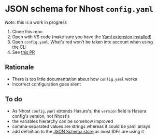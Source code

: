 # JSON schema for Nhost `config.yaml`

_Note_: this is a work in progress

1. Clone this repo
2. Open with VS code (make sure you have the [Yaml extension installed](https://marketplace.visualstudio.com/items?itemName=redhat.vscode-yaml))
3. Open `config.yaml`. What's red won't be taken into account when using the CLI
4. See [this PR](https://github.com/nhost/nhost-config/pull/1/files#diff-5eeedcdc1cc8716f825d02fb2a490d6b6a7ad41d559285a63a583b6702113ec8)

## Rationale

- There is too little documentation about how `config.yaml` works
- Incorrect configuration goes silent

## To do

- As Nhost `config.yaml` extends Hasura's, the `version` field is Hasura config's version, not Nhost's
- the variables hierarchy can be somehow improved
- comma-separated values are strings whereas it could be yaml arrays
- add definition to the [JSON Schema store](https://www.schemastore.org/json/) as most IDEs are using it
